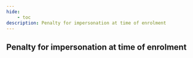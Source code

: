 ```yaml
---
hide:
    - toc
description: Penalty for impersonation at time of enrolment
---
```


## Penalty for impersonation at time of enrolment
